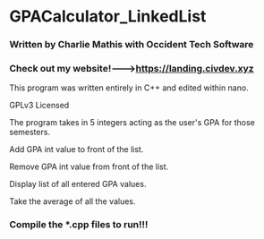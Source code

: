 # GPACalculator_LinkedList

### Written by Charlie Mathis with Occident Tech Software
### Check out my website!--->https://landing.civdev.xyz

This program was written entirely in C++ and edited within nano.

GPLv3 Licensed 

The program takes in 5 integers acting as the user's GPA for those semesters.


Add GPA int value to front of the list.

Remove GPA int value from front of the list.

Display list of all entered GPA values.

Take the average of all the values.

### Compile the *.cpp files to run!!!
